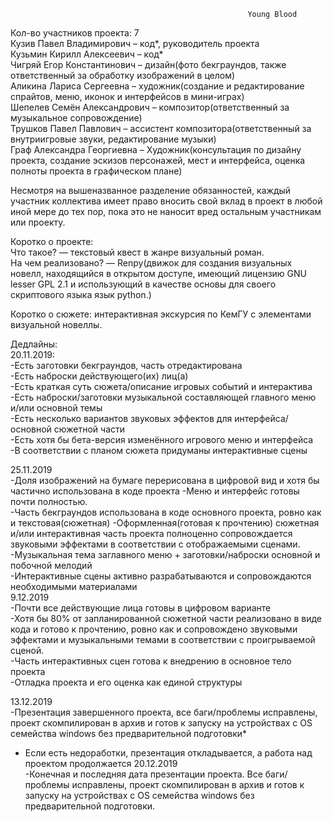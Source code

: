                                                          Young Blood

Кол-во участников проекта: 7  
Кузив Павел Владимирович – код*, руководитель проекта  
Кузьмин Кирилл Алексеевич – код*  
Чигряй Егор Константинович – дизайн(фото бекграундов, также ответственный за обработку изображений в целом)  
Аликина Лариса Сергеевна – художник(создание и редактирование спрайтов, меню, иконок и интерфейсов в мини-играх)   
Шепелев Семён Александрович – композитор(ответственный за музыкальное сопровождение)  
Трушков Павел Павлович – ассистент композитора(ответственный за внутриигровые звуки, редактирование музыки)  
Граф Александра Георгиевна – Художник(консультация по дизайну проекта, создание эскизов персонажей, мест и интерфейса, оценка полноты проекта в графическом плане)  

Несмотря на вышеназванное разделение обязанностей, каждый участник коллектива имеет право вносить свой вклад в проект в любой иной мере до тех пор, пока это не наносит вред остальным участникам или проекту.  


Коротко о проекте:  
Что такое? — текстовый квест в жанре визуальный роман.  
На чем реализовано? — Renpy(движок для создания визуальных новелл, находящийся в открытом доступе, имеющий лицензию GNU lesser GPL 2.1 и использующий в качестве основы для своего скриптового языка язык python.) 

Коротко о сюжете: интерактивная экскурсия по КемГУ с элементами визуальной новеллы.   

Дедлайны:  
20.11.2019:  
-Есть заготовки бекграундов, часть отредактирована  
-Есть наброски действующего(их) лиц(а)  
-Есть краткая суть сюжета/описание игровых событий и интерактива  
-Есть наброски/заготовки музыкальной составляющей главного меню и/или основной темы  
-Есть несколько вариантов звуковых эффектов для интерфейса/основной сюжетной части  
-Есть хотя бы бета-версия изменённого игрового меню и интерфейса  
-В соответствии с планом сюжета придуманы интерактивные сцены  

25.11.2019  
-Доля изображений на бумаге перерисована в цифровой вид и хотя бы частично использована в коде проекта 
-Меню и интерфейс готовы почти полностью.  
-Часть бекграундов использована в коде основного проекта, ровно как и текстовая(сюжетная)
-Оформленная(готовая к прочтению) сюжетная и/или интерактивная часть проекта полноценно сопровождается звуковыми эффектами в соответствии с отображаемыми сценами.  
-Музыкальная тема заглавного меню + заготовки/наброски основной и побочной мелодий  
-Интерактивные сцены активно разрабатываются и сопровождаются необходимыми материалами  
9.12.2019  
-Почти все действующие лица готовы в цифровом варианте  
-Хотя бы 80% от запланированной сюжетной части реализовано в виде кода и готово к прочтению, ровно как и сопровождено звуковыми  эффектами и музыкальными темами в соответствии с проигрываемой сценой.  
-Часть интерактивных сцен готова к внедрению в основное тело проекта  
-Отладка проекта и его оценка как единой структуры  

13.12.2019  
-Презентация завершенного проекта, все баги/проблемы исправлены, проект скомпилирован в архив и готов к запуску на устройствах с OS семейства windows без предварительной подготовки*  
* Если есть недоработки, презентация откладывается, а работа над проектом продолжается 
20.12.2019  
-Конечная и последняя дата презентации проекта. Все баги/проблемы исправлены, проект скомпилирован в архив и готов к запуску на устройствах с OS семейства windows без предварительной подготовки.  


